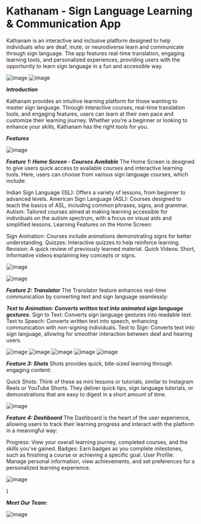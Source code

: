 # Kathanam - Sign Language Learning & Communication App

Kathanam is an interactive and inclusive platform designed to help individuals who are deaf, mute, or neurodiverse learn and communicate through sign language. The app features real-time translation, engaging learning tools, and personalized experiences, providing users with the opportunity to learn sign language in a fun and accessible way.

![image](https://github.com/user-attachments/assets/0b46e55c-f2e6-4e99-b8c2-beedb9ec8412)
![image](https://github.com/user-attachments/assets/bbda2341-7f29-4118-9fbf-19de7ab75a68)



***Introduction***

Kathanam provides an intuitive learning platform for those wanting to master sign language. Through interactive courses, real-time translation tools, and engaging features, users can learn at their own pace and customize their learning journey. Whether you're a beginner or looking to enhance your skills, Kathanam has the right tools for you.

***Features***

![image](https://github.com/user-attachments/assets/f31c45e6-6b54-4da5-a436-254ab5e46cd8)

***Feature 1: Home Screen - Courses Available***
The Home Screen is designed to give users quick access to available courses and interactive learning tools. Here, users can choose from various sign language courses, which include:



Indian Sign Language (ISL): Offers a variety of lessons, from beginner to advanced levels.
American Sign Language (ASL): Courses designed to teach the basics of ASL, including common phrases, signs, and grammar.
Autism: Tailored courses aimed at making learning accessible for individuals on the autism spectrum, with a focus on visual aids and simplified lessons.
Learning Features on the Home Screen:

Sign Animation: Courses include animations demonstrating signs for better understanding.
Quizzes: Interactive quizzes to help reinforce learning.
Revision: A quick review of previously learned material.
Quick Videos: Short, informative videos explaining key concepts or signs.

![image](https://github.com/user-attachments/assets/63ea0d62-902b-43d8-84a8-54728d316824)


![image](https://github.com/user-attachments/assets/80749b71-a080-441f-bf11-3bca3ec38015)



***Feature 2: Translator***
The Translator feature enhances real-time communication by converting text and sign language seamlessly:

***Text to Animation: Converts written text into animated sign language gestures.***
Sign to Text: Converts sign language gestures into readable text.
Text to Speech: Converts written text into speech, enhancing communication with non-signing individuals.
Text to Sign: Converts text into sign language, allowing for smoother interaction between deaf and hearing users.

![image](https://github.com/user-attachments/assets/6694ce07-f21a-4dc1-b844-cc31bc7e2905)
![image](https://github.com/user-attachments/assets/412868cb-3b90-45d8-a07b-e276a58dff23)
![image](https://github.com/user-attachments/assets/e1c837e7-edc9-4968-8399-3e8b097af4a2)
![image](https://github.com/user-attachments/assets/1710ad68-c4dd-4854-8f70-48c83f67230b)
![image](https://github.com/user-attachments/assets/4b0766ac-dca8-4089-86da-578596b297b0)




***Feature 3: Shots***
Shots provides quick, bite-sized learning through engaging content:

Quick Shots: Think of these as mini lessons or tutorials, similar to Instagram Reels or YouTube Shorts. They deliver quick tips, sign language tutorials, or demonstrations that are easy to digest in a short amount of time.

![image](https://github.com/user-attachments/assets/6825535a-a313-4a0e-bb2c-20fe488919ab)


***Feature 4: Dashboard***
The Dashboard is the heart of the user experience, allowing users to track their learning progress and interact with the platform in a meaningful way:

Progress: View your overall learning journey, completed courses, and the skills you've gained.
Badges: Earn badges as you complete milestones, such as finishing a course or achieving a specific goal.
User Profile: Manage personal information, view achievements, and set preferences for a personalized learning experience.

![image](https://github.com/user-attachments/assets/207d5440-db2f-4698-8ea9-577c0db70f2f)

)

***Meet Our Team:***

![image](https://github.com/user-attachments/assets/3e1041a4-bc4c-42b2-abd2-2c4bc328b11a)

